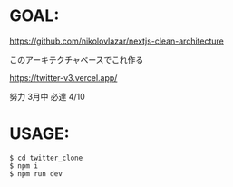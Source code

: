 # GOAL: 
https://github.com/nikolovlazar/nextjs-clean-architecture

このアーキテクチャベースでこれ作る

https://twitter-v3.vercel.app/

努力 3月中
必達 4/10

# USAGE:
```shell
$ cd twitter_clone
$ npm i
$ npm run dev
```
